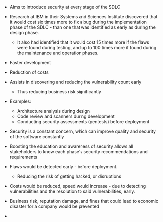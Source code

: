 
- Aims to introduce security at every stage of the SDLC
- Research at IBM in their Systems and Sciences Institute discovered that it would cost six times more to fix a bug during the implementation phase of the SDLC - than one that was identified as early as during the design phase. 
	- It also had identified that it would cost 15 times more if the flaws were found during testing, and up to 100 times more if found during the maintenance and operation phases. 
- Faster development
- Reduction of costs
- Assists in discovering and reducing the vulnerability count early 
	- Thus reducing business risk significantly
- Examples:
	- Architecture analysis during design
	- Code review and scanners during development
	- Conducting security assessments (pentests) before deployment

- Security is a constant concern, which can improve quality and security of the software constantly 
- Boosting the education and awareness of security allows all stakeholders to know each phase's security recommendations and requirements
- Flaws would be detected early - before deployment.
	- Reducing the risk of getting hacked, or disruptions
- Costs would be reduced, speed would increase - due to detecting vulnerabilities and the resolution to said vulnerabilities, early.
- Business risk, reputation damage, and fines that could lead to economic disaster for a company would be prevented

- 
